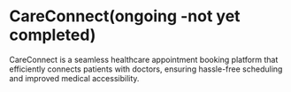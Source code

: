 # CareConnect(ongoing -not yet completed)
  CareConnect is a seamless healthcare appointment booking platform that efficiently connects patients with doctors, ensuring hassle-free scheduling and improved medical accessibility.
